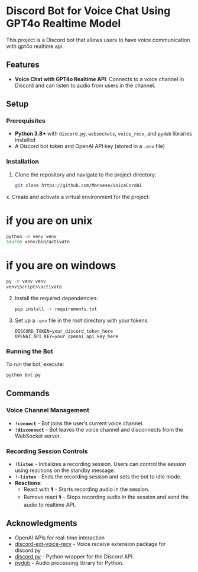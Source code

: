 # Discord Bot for Voice Chat Using GPT4o Realtime Model

This project is a Discord bot that allows users to have voice communication with gpt4o realtime api.

## Features

- **Voice Chat with GPT4o Realtime API**: Connects to a voice channel in Discord and can listen to audio from users in the channel.

## Setup

### Prerequisites

- **Python 3.8+** with `discord.py`, `websockets`, `voice_recv`, and `pydub` libraries installed
- A Discord bot token and OpenAI API key (stored in a `.env` file)

### Installation

1. Clone the repository and navigate to the project directory:
   ```bash
   git clone https://github.com/Monoese/VoiceCordAI
   ```
   
x. Create and activate a virtual environment for the project:
   # if you are on unix
   ```bash
   python -m venv venv
   source venv/bin/activate
   ```
   # if you are on windows
   ```bash
   py -m venv venv
   venv\Scripts\activate
   ```

2. Install the required dependencies:
   ```bash
   pip install -r requirements.txt
   ```

3. Set up a `.env` file in the root directory with your tokens:
   ```plaintext
   DISCORD_TOKEN=your_discord_token_here
   OPENAI_API_KEY=your_openai_api_key_here
   ```

### Running the Bot

To run the bot, execute:
```bash
python bot.py
```

## Commands

### Voice Channel Management
- **`!connect`** - Bot joins the user’s current voice channel.
- **`!disconnect`** - Bot leaves the voice channel and disconnects from the WebSocket server.

### Recording Session Controls
- **`!listen`** - Initializes a recording session. Users can control the session using reactions on the standby message.
- **`!-listen`** - Ends the recording session and sets the bot to idle mode.
- **Reactions**:
  - React with `🎙` - Starts recording audio in the session.
  - Remove react `🎙` - Stops recording audio in the session and send the audio to realtime API.

## Acknowledgments

- OpenAI APIs for real-time interaction
- [discord-ext-voice-recv](https://github.com/imayhaveborkedit/discord-ext-voice-recv) - Voice receive extension package for discord.py
- [discord.py](https://discordpy.readthedocs.io/) - Python wrapper for the Discord API.
- [pydub](https://github.com/jiaaro/pydub) - Audio processing library for Python.

